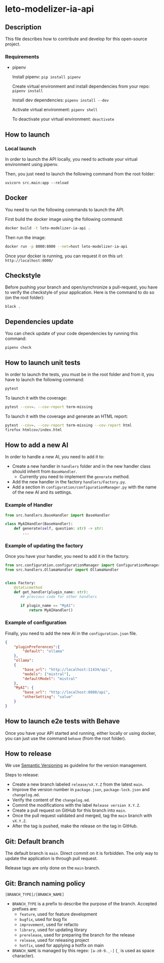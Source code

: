 # leto-modelizer-ia-api

## Description

This file describes how to contribute and develop for this open-source project.

### Requirements

* pipenv

    Install pipenv:  ``` pip install pipenv ```

    Create virtual environment and install dependencies from your repo: ``` pipenv install ```

    Install dev dependencies: ``` pipenv install --dev ```

    Activate virtual environment: ``` pipenv shell ```

    To deactivate your virtual environment: ``` deactivate ```

## How to launch

### Local launch

In order to launch the API locally, you need to activate your virtual environment using pipenv.

Then, you just need to launch the following command from the root folder:

```shell
uvicorn src.main:app --reload
```

## Docker

You need to run the following commands to launch the API.

First build the docker image using the following command:

```sh
docker build -t leto-modelizer-ia-api .
```

Then run the image:

```sh
docker run -p 8000:8000 --net=host leto-modelizer-ia-api
```

Once your docker is running, you can request it on this url: ```http://localhost:8000/```

## Checkstyle

Before pushing your branch and open/synchronize a pull-request, you have to verify the checkstyle of your application. Here is the command to do so (on the root folder):

```shell
black .
```

## Dependencies update

You can check update of your code dependencies by running this command:

```shell
pipenv check
```

## How to launch unit tests

In order to launch the tests, you must be in the root folder and from it, you have to launch the following command:
```sh
pytest
```

To launch it with the coverage:
```sh
pytest --cov=. --cov-report term-missing
```

To launch it with the coverage and generate an HTML report:
```sh
pytest --cov=. --cov-report term-missing --cov-report html
firefox htmlcov/index.html
```

## How to add a new AI

In order to handle a new AI, you need to add it to:
- Create a new handler in `handlers` folder and in the new handler class should inherit from `BaseHandler`.
  - Currently you need to implement the `generate` method.
- Add the new handler in the factory `handlers/Factory.py`.
- Add a section in `configuration/configurationManager.py` with the name of the new AI and its settings.

### Example of Handler

```python
from src.handlers.BaseHandler import BaseHandler

class MyAIHandler(BaseHandler):
    def generate(self, question: str) -> str:
        ...
```

### Example of updating the factory

Once you have your handler, you need to add it in the factory.

```python
from src.configuration.configurationManager import ConfigurationManager
from src.handlers.OllamaHandler import OllamaHandler


class Factory:
    @staticmethod
    def get_handler(plugin_name: str):
       ## previous code for other handlers

       if plugin_name == "MyAI":
           return MyAIHandler()
```

### Example of configuration

Finally, you need to add the new AI in the `configuration.json` file.

```json
{
    "pluginPreferences":{
        "default": "ollama"
    },
    "ollama":
    {
        "base_url": "http://localhost:11434/api",
        "models": ["mistral"],
        "defaultModel": "mistral"
    },
    "MyAI": {
        "base_url": "http://localhost:8080/api",
        "otherSetting": "value"
    }
}
```


## How to launch e2e tests with Behave

Once you have your API started and running, either locally or using docker, you can just use the command `behave` (from the root folder).

## How to release

We use [Semantic Versioning](https://semver.org/spec/v2.0.0.html) as guideline for the version management.

Steps to release:
- Create a new branch labeled `release/vX.Y.Z` from the latest `main`.
- Improve the version number in `package.json`, `package-lock.json` and `changelog.md`.
- Verify the content of the `changelog.md`.
- Commit the modifications with the label `Release version X.Y.Z`.
- Create a pull request on GitHub for this branch into `main`.
- Once the pull request validated and merged, tag the `main` branch with `vX.Y.Z`.
- After the tag is pushed, make the release on the tag in GitHub.

## Git: Default branch

The default branch is `main`. Direct commit on it is forbidden. The only way to update the application is through pull request.

Release tags are only done on the `main` branch.

## Git: Branch naming policy

`[BRANCH_TYPE]/[BRANCH_NAME]`

* `BRANCH_TYPE` is a prefix to describe the purpose of the branch. Accepted prefixes are:
  * `feature`, used for feature development
  * `bugfix`, used for bug fix
  * `improvement`, used for refacto
  * `library`, used for updating library
  * `prerelease`, used for preparing the branch for the release
  * `release`, used for releasing project
  * `hotfix`, used for applying a hotfix on main
* `BRANCH_NAME` is managed by this regex: `[a-z0-9._-]` (`_` is used as space character).
